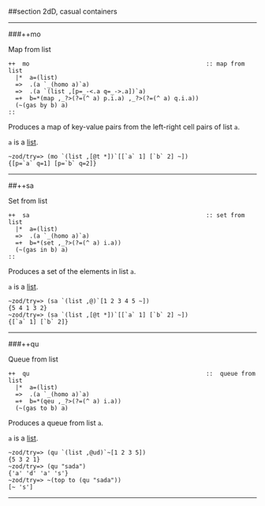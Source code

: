##section 2dD, casual containers        

---

###++mo

Map from list

```
++  mo                                                  :: map from list
  |*  a=(list)
  =>  .(a `_(homo a)`a)
  =>  .(a `(list ,[p=_-<.a q=_->.a])`a)
  =+  b=*(map ,_?>(?=(^ a) p.i.a) ,_?>(?=(^ a) q.i.a))
  (~(gas by b) a)
::
```

Produces a map of key-value pairs from the left-right cell pairs of list `a`.

`a` is a [list]().

    ~zod/try=> (mo `(list ,[@t *])`[[`a` 1] [`b` 2] ~])
    {[p=`a` q=1] [p=`b` q=2]}

---
        
##++sa        

Set from list

```
++  sa                                                  :: set from list
  |*  a=(list)
  =>  .(a `_(homo a)`a)
  =+  b=*(set ,_?>(?=(^ a) i.a))
  (~(gas in b) a)
::
```

Produces a set of the elements in list `a`.

`a` is a [list]().

    ~zod/try=> (sa `(list ,@)`[1 2 3 4 5 ~])
    {5 4 1 3 2}
    ~zod/try=> (sa `(list ,[@t *])`[[`a` 1] [`b` 2] ~])
    {[`a` 1] [`b` 2]}

---

###++qu

Queue from list

```
++  qu                                                  ::  queue from list 
  |*  a=(list)
  =>  .(a `_(homo a)`a)
  =+  b=*(qeu ,_?>(?=(^ a) i.a))
  (~(gas to b) a)
```

Produces a queue from list `a`. 

`a` is a [list]().

    ~zod/try=> (qu `(list ,@ud)`~[1 2 3 5])
    {5 3 2 1}
    ~zod/try=> (qu "sada")
    {'a' 'd' 'a' 's'}
    ~zod/try=> ~(top to (qu "sada"))
    [~ 's']

---


